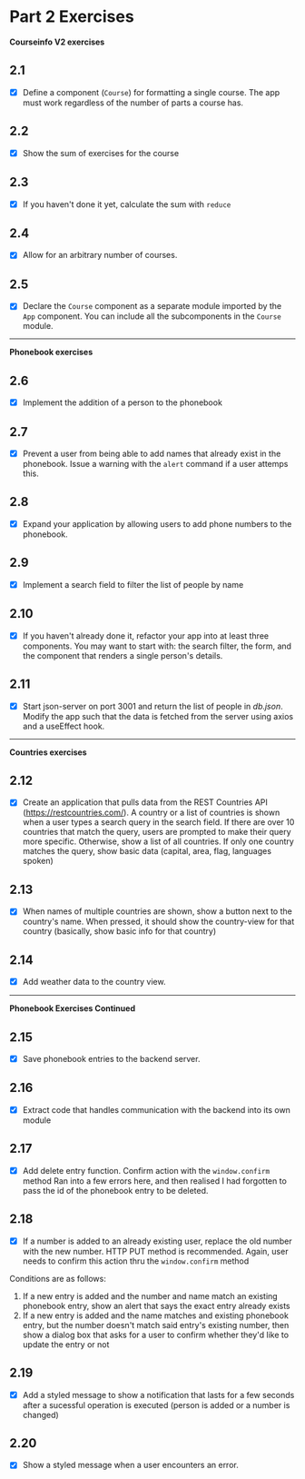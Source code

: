 # Part 2 Exercises

**Courseinfo V2 exercises**
## 2.1
- [x] Define a component (`Course`) for formatting a single course. The app must work regardless of the number of parts a course has.

## 2.2
- [x] Show the sum of exercises for the course

## 2.3
- [x] If you haven't done it yet, calculate the sum with `reduce`

## 2.4
- [x] Allow for an arbitrary number of courses.

## 2.5
- [x] Declare the `Course` component as a separate module imported by the `App` component. You can include all the subcomponents in the `Course` module.

---
**Phonebook exercises**

## 2.6
- [x] Implement the addition of a person to the phonebook

## 2.7
- [x] Prevent a user from being able to add names that already exist in the phonebook. Issue a warning with the `alert` command if a user attemps this.

## 2.8
- [x] Expand your application by allowing users to add phone numbers to the phonebook.

## 2.9
- [x] Implement a search field to filter the list of people by name

## 2.10
- [x] If you haven't already done it, refactor your app into at least three components. You may want to start  with: the search filter, the form, and the component that renders a single person's details.

## 2.11
- [x] Start json-server on port 3001 and return the list of people in *db.json*. Modify the app such that the data is fetched from the server using axios and a useEffect hook.

---
**Countries exercises**
## 2.12
- [x] Create an application that pulls data from the REST Countries API (https://restcountries.com/). A country or a list of countries is shown when a user types a search query in the search field. If there are over 10 countries that match the query, users are prompted to make their query more specific. Otherwise, show a list of all countries. If only one country matches the query, show basic data (capital, area, flag, languages spoken)

## 2.13
- [x] When names of multiple countries are shown, show a button next to the country's name. When pressed, it should show the country-view for that country (basically, show basic info for that country)

## 2.14
- [x] Add weather data to the country view.

---
**Phonebook Exercises Continued**
## 2.15
- [x] Save phonebook entries to the backend server.

## 2.16
- [x] Extract code that handles communication with the backend into its own module

## 2.17
- [x] Add delete entry function. Confirm action with the `window.confirm` method
Ran into a few errors here, and then realised I had forgotten to pass the id of the phonebook entry to be deleted.

## 2.18
- [x] If a number is added to an already existing user, replace the old number with the new number. HTTP PUT method is recommended. Again, user needs to confirm this action thru the `window.confirm` method

Conditions are as follows:
1. If a new entry is added and the number and name match an existing phonebook entry, show an alert that says the exact entry already exists
2. If a new entry is added and the name matches and existing phonebook entry, but the number doesn't match said entry's existing number, then show a dialog box that asks for a user to confirm whether they'd like to update the entry or not


## 2.19
- [x] Add a styled message to show a notification that lasts for a few seconds after a sucessful operation is executed (person is added or a number is changed)

## 2.20
- [x] Show a styled message when a user encounters an error.



